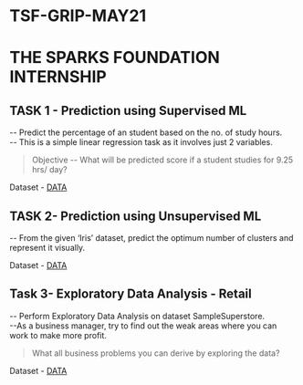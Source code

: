 # TSF-GRIP-MAY21

# THE SPARKS FOUNDATION INTERNSHIP

## TASK 1 - Prediction using Supervised ML

  -- Predict the percentage of an student based on the no. of study hours. \
  -- This is a simple linear regression task as it involves just 2 variables.
 
 > Objective -- What will be predicted score if a student studies for 9.25 hrs/ day?

Dataset - [DATA](https://drive.google.com/file/d/1Env6bWRNa5t0o-nQ2crhOoPqtuHGFkFE/view?usp=sharing)

## TASK 2- Prediction using Unsupervised ML

  -- From the given ‘Iris’ dataset, predict the optimum number of clusters and represent it visually.

Dataset - [DATA](https://drive.google.com/file/d/10s52Tiy9vW1U9Bv--H-0SgH0EGf-1DRD/view?usp=sharing)

## Task 3- Exploratory Data Analysis - Retail

   -- Perform Exploratory Data Analysis on dataset SampleSuperstore. \
--As a business manager, try to find out the weak areas where you can work to make more profit.
 > What all business problems you can derive by exploring the data? 
 
 Dataset - [DATA](https://drive.google.com/file/d/1itppJ8URSP6wgO0dXsRk14dbcQ3nPHgg/view?usp=sharing)
 
